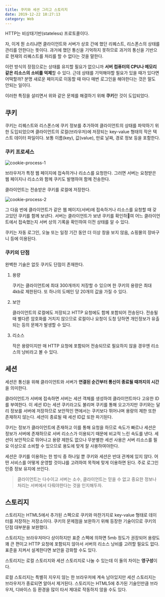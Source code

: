 ```yaml
---
title: 쿠키와 세션 그리고 스토리지
date: 2019-12-22 18:27:13
category: Web
---
```


HTTP는 비상태기반(stateless) 프로토콜이다.

자, 이게 뭔 소리냐면 클라이언트와 서버가 상호 간에 했던 리퀘스트, 리스폰스의 상태를 관리를 안한다는 뜻이다. 과거에 했던 통신을 기억하지 못하므로 과거의 통신을 기반으로 현재의 리퀘스트를 처리를 할 수 없다는 것을 말한다.

이런 방식의 장점으로는 상태를 유지할 필요가 없으니까 **서버 컴퓨터의 CPU나 메모리 같은 리소스의 소비를 억제**할 수 있다. 근데 상태를 기억해야할 필요가 있을 때가 있다면 어떡할까? 분명 새로운 페이지로 이동할 때 마다 매번 로그인을 해야한다는 것은 말도 안되는 일이다.

이러한 특징을 살리면서 위와 같은 문제를 해결하기 위해 **쿠키**란 것이 도입되었다.

## 쿠키

쿠키는 리퀘스트와 리스폰스에 쿠키 정보를 추가하여 클라이언트의 상태를 파악하기 위한 도입되었으며 클라이언트의 로컬(브라우저)에 저장되는 key-value 형태의 작은 텍스트 데이터 파일이다. 보통 이름(key), 값(value), 만료 날짜, 경로 정보 등을 포함한다.

### 쿠키 프로세스

![cookie-process-1](https://s3.ap-northeast-2.amazonaws.com/static.gracieuxyh.dev/web/cookie-process-1.png)

브라우저가 특정 웹 페이지에 접속하거나 리소스를 요청한다. 그러면 서버는 요청받은 웹 페이지나 리소스와 함께 쿠키도 발행하여 함께 전송한다.

클라이언트는 전송받은 쿠키를 로컬에 저장한다.

![cookie-process-2](https://s3.ap-northeast-2.amazonaws.com/static.gracieuxyh.dev/web/cookie-process-2.png)

그 다음 번에 클라이언트가 같은 웹 페이지(서버)에 접속하거나 리소스를 요청할 때 갖고있던 쿠키를 함께 보낸다. 서버는 클라이언트가 보낸 쿠키를 확인하여 어느 클라이언트에서 접속했는지 서버 상의 기록을 확인하여 이전 상태를 알 수 있다.

쿠키는 자동 로그인, 오늘 또는 일정 기간 동안 더 이상 창을 보지 않음, 쇼핑몰의 장바구니 등에 이용된다.

### 쿠키의 단점

완벽한 기술은 없듯 쿠키도 단점이 존재한다.

1. 용량

   쿠키는 클라이언트에 최대 300개까지 저장할 수 있으며 한 쿠키의 용량은 최대 4kb로 제한된다. 또 하나의 도메인 당 20개의 값을 가질 수 있다.

2. 보안

   클라이언트의 로컬에도 저장되고 HTTP 요청에도 함께 포함되어 전송된다. 전송될 때 별다른 암호화를 거치지 않으므로 로컬이나 요청이 도청 당하면 개인정보가 유출되는 등의 문제가 발생할 수 있다.

3. 리소스

   작은 용량이지만 매 HTTP 요청에 포함되어 전송되므로 필요하지 않을 경우엔 리소스의 낭비라고 볼 수 있다.

## 세션

세션은 통신을 위해 클라이언트와 서버가 **연결된 순간부터 통신이 종료될 때까지의 시간**을 의미한다.

클라이언트가 서버에 접속하면 서버는 세션 객체를 생성하여 클라이언트마다 고유한 ID를 부여한다. 이 세션 ID는 세션 쿠키라고도 불리며 쿠키를 통해 오고가지만 쿠키와는 달리 정보를 서버에 저장하므로 보안적인 면에서는 쿠키보다 뛰어나며 용량의 제한 또한 존재하지 않는다. 세션이 종료될 때 세션 ID값 또한 파기된다.

쿠키는 정보가 클라이언트에 존재하고 이를 통해 요청을 하므로 속도가 빠르나 세션은 정보가 서버에 존재하므로 서버 리소스가 이용되기 때문에 비교적 느린 속도를 낸다. 세션이 보안적으로 뛰어나고 용량 제한도 없으나 무분별한 세션 사용은 서버 리소스를 필요 이상으로 소비할 수 있으므로 용도에 맞게 잘 사용하여야한다.

세션은 쿠키를 이용하는 한 방식 중 하나일 뿐 쿠키와 세션은 반대 관계에 있지 않다. 어떤 서비스를 어떻게 운영할 것이냐를 고려하여 목적에 맞게 이용하면 된다. 주로 로그인 인증 정보 유지에 쓰인다.

> 클라이언트는 다수이고 서버는 소수, 클라이언트는 믿을 수 없고 중요한 정보나 처리는 서버에서 다뤄야한다는 것을 인지해두자.

## 스토리지

스토리지는 HTML5에서 추가된 스펙으로 쿠키와 마찬가지로 key-value 형태로 데이터를 저장하는 저장소이다. 쿠키의 문제점을 보완하기 위해 등장한 기술이므로 쿠키의 단점 대부분을 보완했다.

스토리지는 브라우저마다 상이하지만 표준 스펙에 의하면 5mb 정도가 권장되어 용량도 꽤 큰 편이고 HTTP 요청에 포함되지 않아서 서버의 리소스 낭비를 고려할 필요도 없다. 표준을 지켜서 설계한다면 보안을 강화할 수도 있다.

스토리지는 로컬 스토리지와 세션 스토리지로 나눌 수 있는데 이 둘의 차이는 **영구성**이다.

로컬 스토리지는 특별히 지우지 않는 한 브라우저에 계속 남아있지만 세션 스토리지는 브라우저가 종료되면 알아서 제거된다. 스토리지는 HTML5에 추가된 기술인만큼 브라우저, 디바이스 등 환경을 많이 타서 제대로 작동하지 않을 수도 있다.
